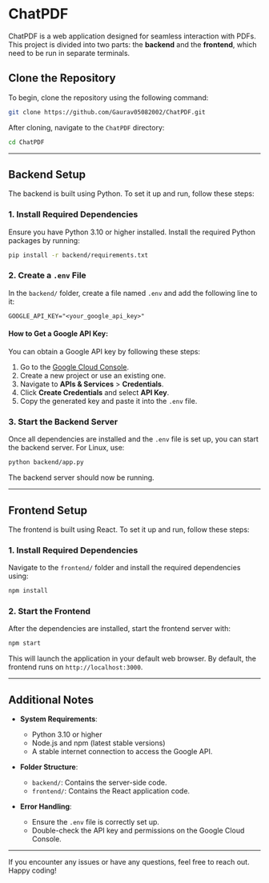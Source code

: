 # ChatPDF

ChatPDF is a web application designed for seamless interaction with PDFs. This project is divided into two parts: the **backend** and the **frontend**, which need to be run in separate terminals.

## Clone the Repository

To begin, clone the repository using the following command:
```bash
git clone https://github.com/Gaurav05082002/ChatPDF.git
```

After cloning, navigate to the `ChatPDF` directory:
```bash
cd ChatPDF
```

---

## Backend Setup

The backend is built using Python. To set it up and run, follow these steps:

### 1. Install Required Dependencies
Ensure you have Python 3.10 or higher installed. Install the required Python packages by running:
```bash
pip install -r backend/requirements.txt
```

### 2. Create a `.env` File
In the `backend/` folder, create a file named `.env` and add the following line to it:
```env
GOOGLE_API_KEY="<your_google_api_key>"
```

#### How to Get a Google API Key:
You can obtain a Google API key by following these steps:
1. Go to the [Google Cloud Console](https://console.cloud.google.com/).
2. Create a new project or use an existing one.
3. Navigate to **APIs & Services** > **Credentials**.
4. Click **Create Credentials** and select **API Key**.
5. Copy the generated key and paste it into the `.env` file.

### 3. Start the Backend Server
Once all dependencies are installed and the `.env` file is set up, you can start the backend server. For Linux, use:
```bash
python backend/app.py
```

The backend server should now be running.

---

## Frontend Setup

The frontend is built using React. To set it up and run, follow these steps:

### 1. Install Required Dependencies
Navigate to the `frontend/` folder and install the required dependencies using:
```bash
npm install
```

### 2. Start the Frontend
After the dependencies are installed, start the frontend server with:
```bash
npm start
```

This will launch the application in your default web browser. By default, the frontend runs on `http://localhost:3000`.

---

## Additional Notes

- **System Requirements**:
  - Python 3.10 or higher
  - Node.js and npm (latest stable versions)
  - A stable internet connection to access the Google API.

- **Folder Structure**:
  - `backend/`: Contains the server-side code.
  - `frontend/`: Contains the React application code.

- **Error Handling**:
  - Ensure the `.env` file is correctly set up.
  - Double-check the API key and permissions on the Google Cloud Console.

---

If you encounter any issues or have any questions, feel free to reach out. Happy coding!
